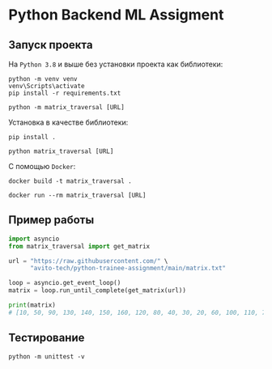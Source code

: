 # Python Backend ML Assigment

## Запуск проекта

На `Python 3.8` и выше без установки проекта как библиотеки:
```
python -m venv venv
venv\Scripts\activate
pip install -r requirements.txt

python -m matrix_traversal [URL]
```

Установка в качестве библиотеки:

```
pip install .

python matrix_traversal [URL]
```

С помощью `Docker`:

```
docker build -t matrix_traversal .

docker run --rm matrix_traversal [URL]
```

## Пример работы

```python
import asyncio
from matrix_traversal import get_matrix

url = "https://raw.githubusercontent.com/" \
      "avito-tech/python-trainee-assignment/main/matrix.txt"

loop = asyncio.get_event_loop()
matrix = loop.run_until_complete(get_matrix(url))

print(matrix)
# [10, 50, 90, 130, 140, 150, 160, 120, 80, 40, 30, 20, 60, 100, 110, 70]
```

## Тестирование

```
python -m unittest -v
```
